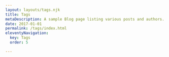 ```yaml
---
layout: layouts/tags.njk
title: Tags
metaDescription: A sample Blog page listing various posts and authors.
date: 2017-01-01
permalink: /tags/index.html
eleventyNavigation:
  key: Tags
  order: 5

---
```



